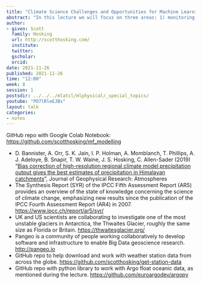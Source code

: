 ```yaml
---
title: "Climate Science Challenges and Opportunities for Machine Learning"
abstract: "In this lecture we will focus on three areas: 1) monitoring environmental change; 2) modelling our climate; and 3) quantifying climate risks. The first section will highlight some of the key observational datasets available for assessing how our atmosphere and oceans have changed over the recent past (from 1900 to the present day), and some of the challenges surrounding the non-uniform distribution of in-situ measurements. The second section will briefly explain what a climate model simulator is, what they are good at doing and the challenges associated with comparing their output with real-world climate change. Then in the third section we will discuss how the climate research community increases spatial granularity of our climate models and zoom-in on specific regions of interest, such as densely populated regions or vulnerable environments. At the end we will go through a Google Colab notebook using some gridded climate model simulation output to setup a Multifidelity Climate Modelling data challenge!"
author:
- given: Scott
  family: Hosking
  url: http://scotthosking.com/
  institute:
  twitter:
  gscholar:
  orcid:
date: 2021-11-26
published: 2021-11-26
time: "12:00"
week: 8
session: 1
postsdir: ../../../mlatcl/mlphysical/_special_topics/
youtube: "PO7lRleEJBs"
layout: talk
categories:
- notes
---
```




GitHub repo with Google Colab Notebook: <https://github.com/scotthosking/mf_modelling>

* D. Bannister, A. Orr, S. K. Jain, I. P. Holman, A. Momblanch, T. Phillips, A. J. Adeloye, B. Snapir, T. W. Waine, J. S. Hosking, C. Allen-Sader (2019) “[Bias correction of high-resolution regional climate model precipitation output gives the best estimates of precipitation in Himalayan catchments](http://dx.doi.org/10.1029/2019JD030804)”, Journal of Geophysical Research: Atmospheres
* The Synthesis Report (SYR) of the IPCC Fifth Assessment Report (AR5) provides an overview of the state of knowledge concerning the science of climate change, emphasizing new results since the publication of the IPCC Fourth Assessment Report (AR4) in 2007. <https://www.ipcc.ch/report/ar5/syr/>
* UK and US scientists are collaborating to investigate one of the most unstable glaciers in Antarctica, the Thwaites Glacier, roughly the same size as Florida or Britain. <https://thwaitesglacier.org/>
* Pangeo is a community of people working collaboratively to develop software and infrastructure to enable Big Data geoscience research. <http://pangeo.io>
* GitHub repo to help download and work with weather station data from across the globe. <https://github.com/scotthosking/get-station-data>
* GitHub repo with python library to work with Argo float oceanic data, as mentioned during the lecture. <https://github.com/euroargodev/argopy>
